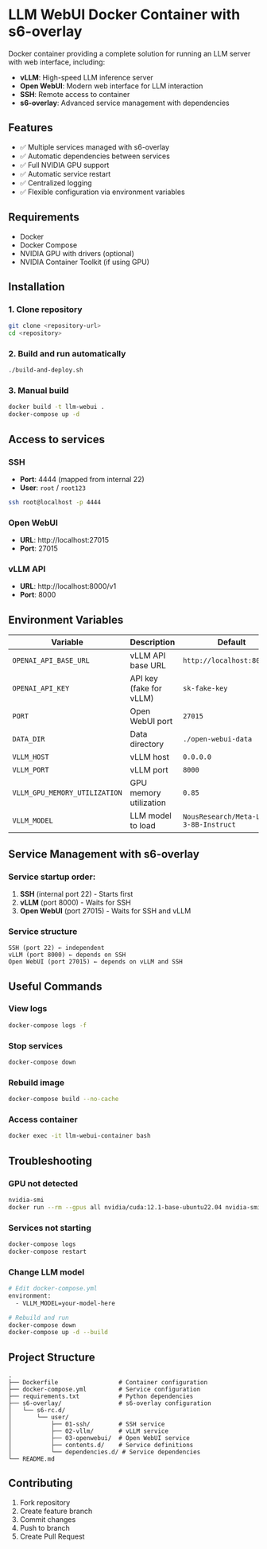 # LLM WebUI Docker Container with s6-overlay

Docker container providing a complete solution for running an LLM server with web interface, including:

- **vLLM**: High-speed LLM inference server
- **Open WebUI**: Modern web interface for LLM interaction
- **SSH**: Remote access to container
- **s6-overlay**: Advanced service management with dependencies

## Features

- ✅ Multiple services managed with s6-overlay
- ✅ Automatic dependencies between services
- ✅ Full NVIDIA GPU support
- ✅ Automatic service restart
- ✅ Centralized logging
- ✅ Flexible configuration via environment variables

## Requirements

- Docker
- Docker Compose
- NVIDIA GPU with drivers (optional)
- NVIDIA Container Toolkit (if using GPU)

## Installation

### 1. Clone repository
```bash
git clone <repository-url>
cd <repository>
```

### 2. Build and run automatically
```bash
./build-and-deploy.sh
```

### 3. Manual build
```bash
docker build -t llm-webui .
docker-compose up -d
```

## Access to services

### SSH
- **Port**: 4444 (mapped from internal 22)
- **User**: `root` / `root123`

```bash
ssh root@localhost -p 4444
```

### Open WebUI
- **URL**: http://localhost:27015
- **Port**: 27015

### vLLM API
- **URL**: http://localhost:8000/v1
- **Port**: 8000

## Environment Variables

| Variable | Description | Default |
|----------|-------------|---------|
| `OPENAI_API_BASE_URL` | vLLM API base URL | `http://localhost:8000/v1` |
| `OPENAI_API_KEY` | API key (fake for vLLM) | `sk-fake-key` |
| `PORT` | Open WebUI port | `27015` |
| `DATA_DIR` | Data directory | `./open-webui-data` |
| `VLLM_HOST` | vLLM host | `0.0.0.0` |
| `VLLM_PORT` | vLLM port | `8000` |
| `VLLM_GPU_MEMORY_UTILIZATION` | GPU memory utilization | `0.85` |
| `VLLM_MODEL` | LLM model to load | `NousResearch/Meta-Llama-3-8B-Instruct` |

## Service Management with s6-overlay

### Service startup order:
1. **SSH** (internal port 22) - Starts first
2. **vLLM** (port 8000) - Waits for SSH
3. **Open WebUI** (port 27015) - Waits for SSH and vLLM

### Service structure
```
SSH (port 22) ← independent
vLLM (port 8000) ← depends on SSH
Open WebUI (port 27015) ← depends on vLLM and SSH
```

## Useful Commands

### View logs
```bash
docker-compose logs -f
```

### Stop services
```bash
docker-compose down
```

### Rebuild image
```bash
docker-compose build --no-cache
```

### Access container
```bash
docker exec -it llm-webui-container bash
```

## Troubleshooting

### GPU not detected
```bash
nvidia-smi
docker run --rm --gpus all nvidia/cuda:12.1-base-ubuntu22.04 nvidia-smi
```

### Services not starting
```bash
docker-compose logs
docker-compose restart
```

### Change LLM model
```bash
# Edit docker-compose.yml
environment:
  - VLLM_MODEL=your-model-here

# Rebuild and run
docker-compose down
docker-compose up -d --build
```

## Project Structure

```
.
├── Dockerfile                 # Container configuration
├── docker-compose.yml         # Service configuration
├── requirements.txt           # Python dependencies
├── s6-overlay/                # s6-overlay configuration
│   └── s6-rc.d/
│       └── user/
│           ├── 01-ssh/        # SSH service
│           ├── 02-vllm/       # vLLM service
│           ├── 03-openwebui/  # Open WebUI service
│           ├── contents.d/    # Service definitions
│           └── dependencies.d/ # Service dependencies
└── README.md
```

## Contributing

1. Fork repository
2. Create feature branch
3. Commit changes
4. Push to branch
5. Create Pull Request 